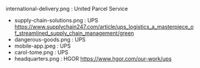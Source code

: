 international-delivery.png : United Parcel Service

- supply-chain-solutions.png : UPS https://www.supplychain247.com/article/ups_logistics_a_masterpiece_of_streamlined_supply_chain_management/green
- dangerous-goods.png : UPS
- mobile-app.jpeg : UPS
- carol-tome.png : UPS
- headquarters.png : HGOR https://www.hgor.com/our-work/ups
